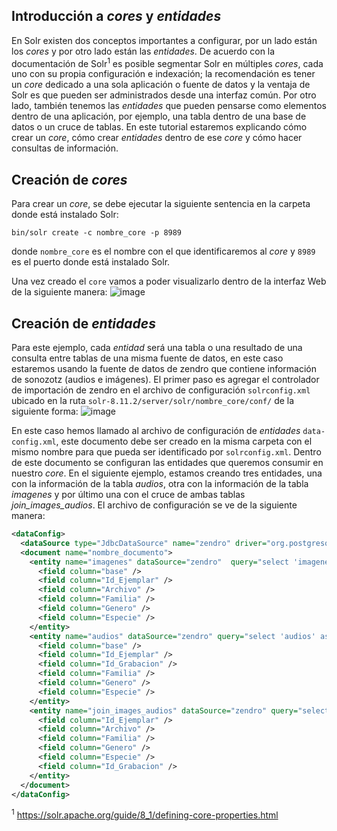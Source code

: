 ## Introducción a *cores* y *entidades*
En Solr existen dos conceptos importantes a configurar, por un lado están los *cores* y por otro lado están las *entidades*. De acuerdo con la documentación de Solr<sup>1</sup> es posible segmentar Solr en múltiples *cores*, cada uno con su propia configuración e indexación; la recomendación es tener un *core* dedicado a una sola aplicación o fuente de datos y la ventaja de Solr es que pueden ser administrados desde una interfaz común. Por otro lado, también tenemos las *entidades* que pueden pensarse como elementos dentro de una aplicación, por ejemplo, una tabla dentro de una base de datos o un cruce de tablas. En este tutorial estaremos explicando cómo crear un *core*, cómo crear *entidades* dentro de ese *core* y cómo hacer consultas de información.

## Creación de *cores*
Para crear un *core*, se debe ejecutar la siguiente sentencia en la carpeta donde está instalado Solr:
```
bin/solr create -c nombre_core -p 8989
```
donde `nombre_core` es el nombre con el que identificaremos al *core* y `8989` es el puerto donde está instalado Solr.

Una vez creado el `core` vamos a poder visualizarlo dentro de la interfaz Web de la siguiente manera:
![image](https://user-images.githubusercontent.com/21049770/186309088-a7cf2ce8-5344-445a-a334-58a50012362e.png)

## Creación de *entidades*
Para este ejemplo, cada *entidad* será una tabla o una resultado de una consulta entre tablas de una misma fuente de datos, en este caso estaremos usando la fuente de datos de zendro que contiene información de sonozotz (audios e imágenes). El primer paso es agregar el controlador de importación de zendro en el archivo de configuración `solrconfig.xml` ubicado en la ruta `solr-8.11.2/server/solr/nombre_core/conf/` de la siguiente forma:
![image](https://user-images.githubusercontent.com/21049770/186311201-600c8fdd-ef20-44aa-b2a7-d7a0e588fa93.png)

En este caso hemos llamado al archivo de configuración de *entidades* `data-config.xml`, este documento debe ser creado en la misma carpeta con el mismo nombre para que pueda ser identificado por `solrconfig.xml`. Dentro de este documento se configuran las entidades que queremos consumir en nuestro *core*. En el siguiente ejemplo, estamos creando tres entidades, una con la información de la tabla *audios*, otra con la información de la tabla *imagenes* y por último una con el cruce de ambas tablas *join_images_audios*. El archivo de configuración se ve de la siguiente manera:

```xml
<dataConfig>
  <dataSource type="JdbcDataSource" name="zendro" driver="org.postgresql.Driver" url="jdbc:postgresql://localhost:5432/zendro_development" user="xxxxxx" password="xxxxxx" />
  <document name="nombre_documento">
    <entity name="imagenes" dataSource="zendro"  query="select 'imagenes' as base, &quot;Id_Ejemplar&quot;, &quot;Archivo&quot;, &quot;Familia&quot;, &quot;Genero&quot;, &quot;Especie&quot; from imagenes;">
      <field column="base" />
      <field column="Id_Ejemplar" />
      <field column="Archivo" />
      <field column="Familia" />
      <field column="Genero" />
      <field column="Especie" />
    </entity>
    <entity name="audios" dataSource="zendro" query="select 'audios' as base, &quot;Id_Ejemplar&quot;, &quot;Id_Grabacion&quot;, &quot;Familia&quot;, &quot;Genero&quot;, &quot;Especie&quot; from audios;">
      <field column="base" />
      <field column="Id_Ejemplar" />
      <field column="Id_Grabacion" />
      <field column="Familia" />
      <field column="Genero" />
      <field column="Especie" />
    </entity>
    <entity name="join_images_audios" dataSource="zendro" query="select imagenes.&quot;Id_Ejemplar&quot;, imagenes.&quot;Archivo&quot;, imagenes.&quot;Familia&quot;, imagenes.&quot;Genero&quot;, imagenes.&quot;Especie&quot;, audios.&quot;Id_Grabacion&quot;, audios.&quot;Familia&quot;, audios.&quot;Genero&quot;, audios.&quot;Especie&quot; FROM imagenes INNER JOIN audios ON imagenes.&quot;Id_Ejemplar&quot;=audios.&quot;Id_Ejemplar&quot;;">
      <field column="Id_Ejemplar" />
      <field column="Archivo" />
      <field column="Familia" />
      <field column="Genero" />
      <field column="Especie" />
      <field column="Id_Grabacion" />
    </entity>
  </document>
</dataConfig>
```




<sup>1</sup> https://solr.apache.org/guide/8_1/defining-core-properties.html
